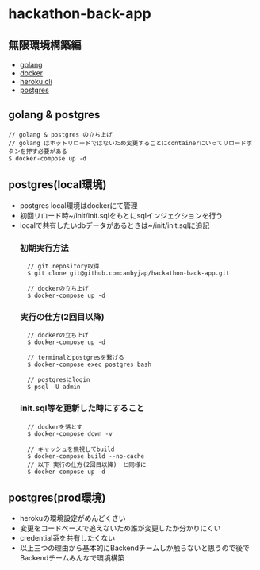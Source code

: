 # hackathon-back-app

## 無限環境構築編
- [golang](https://go.dev/)
- [docker](https://www.docker.com/)
- [heroku cli](https://devcenter.heroku.com/ja/articles/heroku-cli#install-the-heroku-cli)
- [postgres](https://www.postgresql.org/)

## golang & postgres
    // golang & postgres の立ち上げ
    // golang はホットリロードではないため変更するごとにcontainerにいってリロードボタンを押す必要がある
    $ docker-compose up -d

## postgres(local環境)
- postgres local環境はdockerにて管理
- 初回リロード時~/init/init.sqlをもとにsqlインジェクションを行う
- localで共有したいdbデータがあるときは~/init/init.sqlに追記
    ### 初期実行方法
        // git repository取得
        $ git clone git@github.com:anbyjap/hackathon-back-app.git

        // dockerの立ち上げ
        $ docker-compose up -d
    ### 実行の仕方(2回目以降)
        // dockerの立ち上げ
        $ docker-compose up -d

        // terminalとpostgresを繋げる
        $ docker-compose exec postgres bash

        // postgresにlogin
        $ psql -U admin
    ### init.sql等を更新した時にすること
        // dockerを落とす
        $ docker-compose down -v

        // キャッシュを無視してbuild
        $ docker-compose build --no-cache
        // 以下 実行の仕方(2回目以降)　と同様に
        $ docker-compose up -d

## postgres(prod環境)
- herokuの環境設定がめんどくさい
- 変更をコードベースで追えないため誰が変更したか分かりにくい
- credential系を共有したくない
- 以上三つの理由から基本的にBackendチームしか触らないと思うので後でBackendチームみんなで環境構築